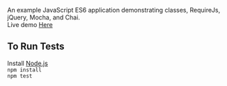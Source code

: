 An example JavaScript ES6 application demonstrating classes, RequireJs, jQuery, Mocha, and Chai.  
Live demo [Here](http://simondiep.github.io/demos/es6-classes-example/index.html)

To Run Tests
---------------
Install [Node.js](http://nodejs.org)  
`npm install`  
`npm test`